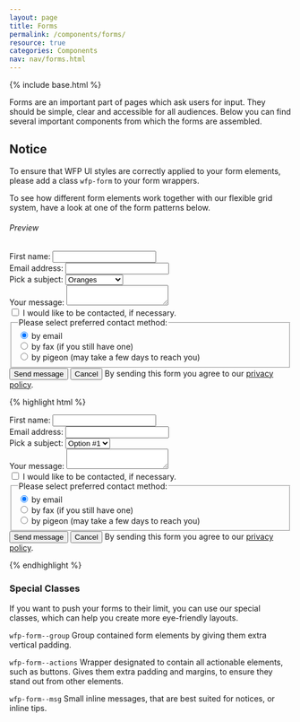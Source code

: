 ```yaml
---
layout: page
title: Forms
permalink: /components/forms/
resource: true
categories: Components
nav: nav/forms.html
---
```

{% include base.html %}

Forms are an important part of pages which ask users for input. They should be simple, clear and accessible for all audiences. Below you can find several important components from which the forms are assembled.

<div class="notice">
  <h2 class="title">Notice</h2>
  <p>To ensure that WFP UI styles are correctly applied to your form elements, please add a class <code>wfp-form</code> to your form wrappers.</p>
</div>

To see how different form elements work together with our flexible grid system, have a look at one of the form patterns below.

###### Preview
<div class="preview simple wfp-form--stacked">
  <div class="wfp-grid">
    <div class="wfp-u-1 wfp-u-md-1-2 wfp-box--flat">
      <label for="first-name">First name:</label>
      <input type="text" id="first-name" name="first-name">
    </div>
    <div class="wfp-u-1 wfp-u-md-1-2 wfp-box--flat">
      <label for="email">Email address:</label>
      <input type="email" id="email" name="email">
    </div>
  </div>
  <div class="wfp-form--group">
    <label for="selection">Pick a subject:</label>
    <select id="selection">
      <optgroup label="Tropical Fruits">
        <option value="1" selected>Oranges</option>
        <option value="2">Bananas</option>
        <option value="3">Grapefruits</option>
      </optgroup>
    </select>
  </div>
  <div class="wfp-form--group">
    <label for="message">Your message:</label>
    <textarea name="message" id="message"></textarea>
  </div>
  <div class="wfp-form--group">
    <div class="wfp-checkbox">
      <input type="checkbox" id="sample-1">
      <label for="sample-1">I would like to be contacted, if necessary.</label>
    </div>
  </div>
  <fieldset class="wfp-form--group">
    <legend>Please select preferred contact method:</legend>
    <div class="wfp-radio">
      <input type="radio" id="sample-2" name="radio-grp" checked>
      <label for="sample-2">by email</label>
    </div>
    <div class="wfp-radio">
      <input type="radio" id="sample-3" name="radio-grp">
      <label for="sample-3">by fax (if you still have one)</label>
    </div>
    <div class="wfp-radio">
      <input type="radio" id="sample-4" name="radio-grp">
      <label for="sample-4">by pigeon (may take a few days to reach you)</label>
    </div>
  </fieldset>
  <div class="wfp-form--actions">
    <button class="wfp-btn--primary" type="submit">Send message</button>
    <button class="wfp-btn">Cancel</button>
    <span class="wfp-form--msg">By sending this form you agree to our <a href="#">privacy policy</a>.</span>
  </div>
</div>

{% highlight html %}
<form class="wfp-form--stacked wfp-grid" action="self">
  <div class="wfp-grid">
    <div class="wfp-u-1-2 wfp-box--flat">
      <label for="first-name">First name:</label>
      <input type="text" id="first-name" name="first-name">
    </div>
    <div class="wfp-u-1-2 wfp-box--flat">
      <label for="email">Email address:</label>
      <input type="email" id="email" name="email">
    </div>
  </div>
  <div class="wfp-form--group">
    <label for="selection">Pick a subject:</label>
    <select id="selection">
      <option value="1" selected>Option #1</option>
      <option value="2">Option #2</option>
      <option value="3">Option #3</option>
    </select>
  </div>
  <div class="wfp-form--group">
    <label for="message">Your message:</label>
    <textarea name="message" id="message"></textarea>
  </div>
  <div class="wfp-form--group">
    <div class="wfp-checkbox">
      <input type="checkbox" id="sample-1">
      <label for="sample-1">I would like to be contacted, if necessary.</label>
    </div>
  </div>
  <fieldset class="wfp-form--group">
    <legend>Please select preferred contact method:</legend>
    <div class="wfp-radio">
      <input type="radio" id="sample-2" name="radio-grp" checked>
      <label for="sample-2">by email</label>
    </div>
    <div class="wfp-radio">
      <input type="radio" id="sample-3" name="radio-grp">
      <label for="sample-3">by fax (if you still have one)</label>
    </div>
    <div class="wfp-radio">
      <input type="radio" id="sample-4" name="radio-grp">
      <label for="sample-4">by pigeon (may take a few days to reach you)</label>
    </div>
  </fieldset>
  <div class="wfp-form--actions">
    <button class="wfp-btn--primary" type="submit">Send message</button>
    <button class="wfp-btn">Cancel</button>
    <span class="wfp-form--msg">By sending this form you agree to our <a href="#">privacy policy</a>.</span>
  </div>
</form>
{% endhighlight %}

### Special Classes
If you want to push your forms to their limit, you can use our special classes, which can help you create more eye-friendly layouts.

`wfp-form--group`
Group contained form elements by giving them extra vertical padding.

`wfp-form--actions`
Wrapper designated to contain all actionable elements, such as buttons. Gives them extra padding and margins, to ensure they stand out from other elements.

`wfp-form--msg`
Small inline messages, that are best suited for notices, or inline tips.
